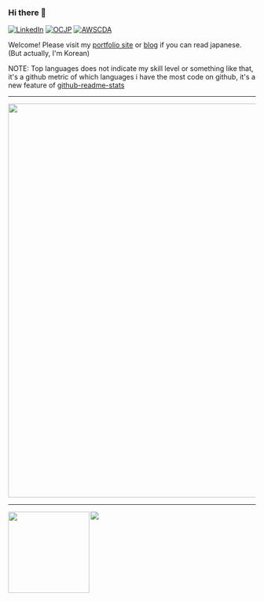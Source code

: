 ### Hi there 👋

[![LinkedIn](https://img.shields.io/badge/%20-LinkedIn-blue?style=flat-square&logo=linkedin&logoColor=ffffff)](https://www.linkedin.com/in/英斌-金-6736ba194/)
[![OCJP](https://img.shields.io/badge/-Oracle%20Certified%20Java%20Programmer-%23007396?style=flat-square&logo=java&link=https://www.youracclaim.com/badges/020a807c-24db-4d51-80a2-6416242c37ba/public_url)](https://www.youracclaim.com/badges/020a807c-24db-4d51-80a2-6416242c37ba/public_url)
[![AWSCDA](https://img.shields.io/badge/-AWS%20Certified%20Developer%20--%20Associate-%23232F3E?style=flat-square&logo=amazon-aws&link=https://www.youracclaim.com/badges/fc543ac3-7a8c-4bfa-b443-25772a942ba9/public_url)](https://www.youracclaim.com/badges/fc543ac3-7a8c-4bfa-b443-25772a942ba9/public_url)

Welcome! Please visit my [portfolio site](https://retheviper.netlify.app) or [blog](https://retheviper.github.io) if you can read japanese. (But actually, I'm Korean)

NOTE: Top languages does not indicate my skill level or something like that, it's a github metric of which languages i have the most code on github, it's a new feature of [github-readme-stats](https://github.com/anuraghazra/github-readme-stats)

---

<a href="https://github.com/ryo-ma/github-profile-trophy">
  <img width=800 src="https://github-profile-trophy.vercel.app/?username=retheviper&column=8&theme=flat&margin-w=10"/>
</a>

---

<div>
  <img height="165" align="left" src="https://github-readme-stats.vercel.app/api?username=retheviper&count_private=true&show_icons=true" />
  <img src="https://github-readme-stats.vercel.app/api/top-langs/?username=retheviper&layout=compact&hide=javascript,html,css,scss,ruby,less,shell,php,handlebars,objective-c,makefile&langs_count=8" />
</div>
